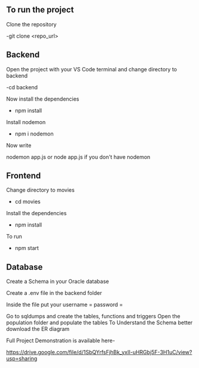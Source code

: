 ## To run the project

Clone the repository

-git clone <repo_url> 

## Backend

Open the project with your VS Code terminal and change directory to backend

-cd backend 

Now install the dependencies

- npm install

Install nodemon

- npm i nodemon

Now write

nodemon app.js or node app.js if you don't have nodemon


## Frontend

Change directory to movies

- cd movies 

Install the dependencies

- npm install

To run 

- npm start


## Database

Create a Schema in your Oracle database

Create a .env file in the backend folder

Inside the file put your 
username = <username>
password = <password>

Go to sqldumps and create the tables, functions and triggers
Open the population folder and populate the tables
To Understand the Schema better download the ER diagram


Full Project Demonstration is available here-

https://drive.google.com/file/d/1SbQYrfsFjhBk_yxII-uHRGbj5F-3H1uC/view?usp=sharing




